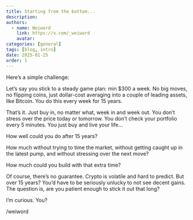 ```yaml
---
title: Starting from the bottom...
description: 
authors:
  - name: Weiword
    link: https://x.com/_weiword
    avatar:
categories: [general]
tags: [blog, intro]
date: 2025-01-25 
order: 1
---
```

Here’s a simple challenge:

Let’s say you stick to a steady game plan: min $300 a week. No big moves, no flipping coins, just dollar-cost averaging into a couple of leading assets, like Bitcoin. You do this every week for 15 years.

That’s it. Just buy in, no matter what, week in and week out. You don’t stress over the price today or tomorrow. You don’t check your portfolio every 5 minutes. You just buy and live your life...

How well could you do after 15 years? 

How much without trying to time the market, without getting caught up in the latest pump, and without stressing over the next move?

How much could you build with that extra time? 

Of course, there’s no guarantee. Crypto is volatile and hard to predict. But over 15 years? You’d have to be seriously unlucky to not see decent gains. The question is, are you patient enough to stick it out that long?

I’m curious. You?

/weiword
